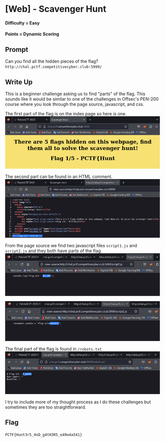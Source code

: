 # \[Web\] - Scavenger Hunt

#### Difficulty = Easy
#### Points = Dynamic Scoring

## Prompt

Can you find all the hidden pieces of the flag?
`http://chal.pctf.competitivecyber.club:5999/`

## Write Up

This is a beginner challenge asking us to find "parts" of the flag. This sounds like it would be similar to one of the challenges in Offsec's PEN-200 course where you look through the page source, javascript, and css.  
  
The first part of the flag is on the index page so here is one.  
![Part 1](../images/patriotctf2023/scavenger_one.png)
  
The second part can be found in an HTML comment.  
![Part 2](../images/patriotctf2023/scavenger_two.png)
  
From the page source we find two javascript files `script1.js` and `script2.js` and they both have parts of the flag.  
![Part 4](../images/patriotctf2023/scavenger_four.png)    
  
![Part 5](../images/patriotctf2023/scavenger_five.png)  
   
The final part of the flag is found in `/robots.txt`  
![Part 3](../images/patriotctf2023/scavenger_three.png)  
  
I try to include more of my thought process as I do these challenges but sometimes they are too straightforward.
## Flag

`PCTF{Hunt3r5_4nD_g4tH3R5_e49e4a541}`